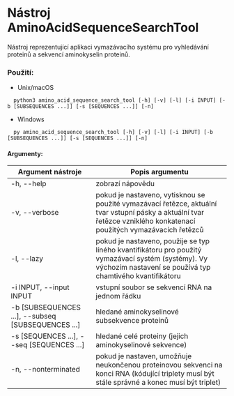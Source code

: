 # Nástroj AminoAcidSequenceSearchTool

Nástroj reprezentující aplikaci vymazávacího systému pro vyhledávání proteinů a sekvencí aminokyselin proteinů.

### Použití:
- Unix/macOS
```console
  python3 amino_acid_sequence_search_tool [-h] [-v] [-l] [-i INPUT] [-b [SUBSEQUENCES ...]] [-s [SEQUENCES ...]] [-n]
```
- Windows
```console
  py amino_acid_sequence_search_tool [-h] [-v] [-l] [-i INPUT] [-b [SUBSEQUENCES ...]] [-s [SEQUENCES ...]] [-n]
```

#### Argumenty:
| Argument nástroje                                  | Popis argumentu                                                                                                                                                       |
|----------------------------------------------------|-----------------------------------------------------------------------------------------------------------------------------------------------------------------------|
| -h, --help                                         | zobrazí nápovědu                                                                                                                                                      |
| -v, --verbose                                      | pokud je nastaveno, vytisknou se použité vymazávací řetězce, aktuální tvar vstupní pásky a aktuální tvar řetězce vzniklého konkatenací použitých vymazávacích řetězců |
| -l, --lazy                                         | pokud je nastaveno, použije se typ líného kvantifikátoru pro použitý vymazávací systém (systémy). Vy výchozím nastavení se používá typ chamtivého kvantifikátoru      |
| -i INPUT, --input INPUT                            | vstupní soubor se sekvencí RNA na jednom řádku                                                                                                                        |
| -b [SUBSEQUENCES ...], --subseq [SUBSEQUENCES ...] | hledané aminokyselinové subsekvence proteinů                                                                                                                          |
| -s [SEQUENCES ...], --seq [SEQUENCES ...]          | hledané celé proteiny (jejich aminokyselinové sekvence)                                                                                                               |
| -n, --nonterminated                                | pokud je nastaven, umožňuje neukončenou proteinovou sekvenci na konci RNA (kódující triplety musí být stále správné a konec musí být triplet)                         |
